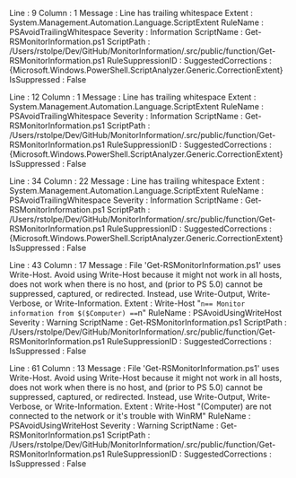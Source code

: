 ﻿
Line                 : 9
Column               : 1
Message              : Line has trailing whitespace
Extent               : System.Management.Automation.Language.ScriptExtent
RuleName             : PSAvoidTrailingWhitespace
Severity             : Information
ScriptName           : Get-RSMonitorInformation.ps1
ScriptPath           : /Users/rstolpe/Dev/GitHub/MonitorInformation/.src/public/function/Get-RSMonitorInformation.ps1
RuleSuppressionID    : 
SuggestedCorrections : {Microsoft.Windows.PowerShell.ScriptAnalyzer.Generic.CorrectionExtent}
IsSuppressed         : False

Line                 : 12
Column               : 1
Message              : Line has trailing whitespace
Extent               : System.Management.Automation.Language.ScriptExtent
RuleName             : PSAvoidTrailingWhitespace
Severity             : Information
ScriptName           : Get-RSMonitorInformation.ps1
ScriptPath           : /Users/rstolpe/Dev/GitHub/MonitorInformation/.src/public/function/Get-RSMonitorInformation.ps1
RuleSuppressionID    : 
SuggestedCorrections : {Microsoft.Windows.PowerShell.ScriptAnalyzer.Generic.CorrectionExtent}
IsSuppressed         : False

Line                 : 34
Column               : 22
Message              : Line has trailing whitespace
Extent               : System.Management.Automation.Language.ScriptExtent
RuleName             : PSAvoidTrailingWhitespace
Severity             : Information
ScriptName           : Get-RSMonitorInformation.ps1
ScriptPath           : /Users/rstolpe/Dev/GitHub/MonitorInformation/.src/public/function/Get-RSMonitorInformation.ps1
RuleSuppressionID    : 
SuggestedCorrections : {Microsoft.Windows.PowerShell.ScriptAnalyzer.Generic.CorrectionExtent}
IsSuppressed         : False

Line                 : 43
Column               : 17
Message              : File 'Get-RSMonitorInformation.ps1' uses Write-Host. Avoid using Write-Host because it might not work in all hosts, does not work when there is no host, and (prior to PS 5.0) cannot be suppressed, captured, or redirected. Instead, use Write-Output, Write-Verbose, or Write-Information.
Extent               : Write-Host "`n== Monitor information from $($Computer) ==`n"
RuleName             : PSAvoidUsingWriteHost
Severity             : Warning
ScriptName           : Get-RSMonitorInformation.ps1
ScriptPath           : /Users/rstolpe/Dev/GitHub/MonitorInformation/.src/public/function/Get-RSMonitorInformation.ps1
RuleSuppressionID    : 
SuggestedCorrections : 
IsSuppressed         : False

Line                 : 61
Column               : 13
Message              : File 'Get-RSMonitorInformation.ps1' uses Write-Host. Avoid using Write-Host because it might not work in all hosts, does not work when there is no host, and (prior to PS 5.0) cannot be suppressed, captured, or redirected. Instead, use Write-Output, Write-Verbose, or Write-Information.
Extent               : Write-Host "$($Computer) are not connected to the network or it's trouble with WinRM"
RuleName             : PSAvoidUsingWriteHost
Severity             : Warning
ScriptName           : Get-RSMonitorInformation.ps1
ScriptPath           : /Users/rstolpe/Dev/GitHub/MonitorInformation/.src/public/function/Get-RSMonitorInformation.ps1
RuleSuppressionID    : 
SuggestedCorrections : 
IsSuppressed         : False


